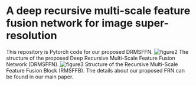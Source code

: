 # A deep recursive multi-scale feature fusion network for image super-resolution
This repository is Pytorch code for our proposed DRMSFFN.
![figure2](https://user-images.githubusercontent.com/42378133/206623801-3c82333f-b307-42e8-8800-bed3e71dbf3d.png)
The structure of the proposed Deep Recursive Multi-Scale Feature Fusion Network (DRMSFFN).
![figure3](https://user-images.githubusercontent.com/42378133/206623805-4143d8c8-a1aa-41af-bcac-9ac7ee5d4a6f.png)
Structure of the Recursive Multi-Scale Feature Fusion Block (RMSFFB).
The details about our proposed FRN can be found in our main paper.











